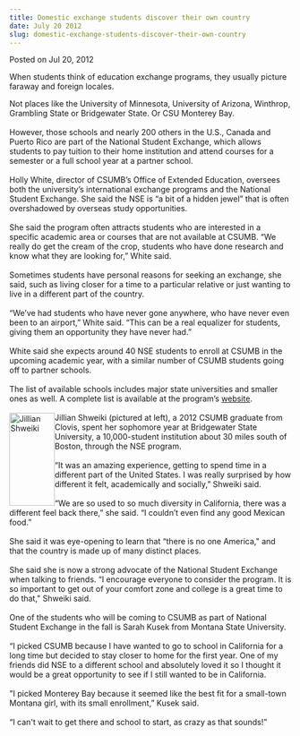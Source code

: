 ```yaml
---
title: Domestic exchange students discover their own country
date: July 20 2012
slug: domestic-exchange-students-discover-their-own-country
---
```


 



<span class="date">Posted on Jul 20, 2012    </span>
<p>When students think of education exchange programs, they usually
picture faraway and foreign locales.</p>
<p>Not places like the University of Minnesota, University of
Arizona, Winthrop, Grambling State or Bridgewater State. Or CSU
Monterey Bay.<br>
<br>
However, those schools and nearly 200 others in the U.S., Canada
and Puerto Rico are part of the National Student Exchange, which
allows students to pay tuition to their home institution and attend
courses for a semester or a full school year at a partner
school.<br>
<br>
Holly White, director of CSUMB&#x2019;s Office of Extended Education,
oversees both the university&#x2019;s international exchange programs and
the National Student Exchange. She said the NSE is &#x201C;a bit of a
hidden jewel&#x201D; that is often overshadowed by overseas study
opportunities.<br>
<br>
She said the program often attracts students who are interested in
a specific academic area or courses that are not available at
CSUMB. &#x201C;We really do get the cream of the crop, students who have
done research and know what they are looking for,&#x201D; White
said.<br>
<br>
Sometimes students have personal reasons for seeking an exchange,
she said, such as living closer for a time to a particular relative
or just wanting to live in a different part of the country.<br>
<br>
&#x201C;We&#x2019;ve had students who have never gone anywhere, who have never
even been to an airport,&#x201D; White said. &#x201C;This can be a real equalizer
for students, giving them an opportunity they have never
had.&#x201D;<br>
<br>
White said she expects around 40 NSE students to enroll at CSUMB in
the upcoming academic year, with a similar number of CSUMB students
going off to partner schools.<br>
<br>
The list of available schools includes major state universities and
smaller ones as well. A complete list is available at the program&#x2019;s
<a href="https://www.nse.org" rel="nofollow">website</a>.<br>
<br>
<img alt="Jillian Shweiki" src="https://news.csumb.edu/sites/default/files/65/attachments/news/images/jillian_0.jpeg" style="float:left; width:81px; height:166px">Jillian Shweiki
(pictured at left), a 2012 CSUMB graduate from Clovis, spent her
sophomore year at Bridgewater State University, a 10,000-student
institution about 30 miles south of Boston, through the NSE
program.<br>
<br>
&#x201C;It was an amazing experience, getting to spend time in a different
part of the United States. I was really surprised by how different
it felt, academically and socially,&#x201D; Shweiki said.<br>
<br>
&#x201C;We are so used to so much diversity in California, there was a
different feel back there,&#x201D; she said. &#x201C;I couldn&#x2019;t even find any
good Mexican food.&#x201D;<br>
<br>
She said it was eye-opening to learn that &#x201C;there is no one
America,&quot; and that the country is made up of many distinct
places.<br>
<br>
She said she is now a strong advocate of the National Student
Exchange when talking to friends.&#xA0;&#x201C;I encourage everyone to
consider the program. It is so important to get out of your comfort
zone and college is a great time to do that,&quot; Shweiki said.<br>
<br>
One of the students who will be coming to CSUMB as part of National
Student Exchange in the fall is Sarah Kusek from Montana State
University.<br>
<br>
&#x201C;I picked CSUMB because I have wanted to go to school in California
for a long time but decided to stay closer to home for the first
year. One of my friends did NSE to a different school and
absolutely loved it so I thought it would be a great opportunity to
see if I still wanted to be in California.<br>
<br>
&quot;I picked Monterey Bay because it seemed like the best fit for a
small-town Montana girl, with its small enrollment,&#x201D; Kusek
said.<br>
<br>
&#x201C;I can&apos;t wait to get there and school to start, as crazy as that
sounds!&#x201D;<br>
&#xA0;</br></br></br></br></br></br></br></br></br></br></br></br></br></br></br></br></br></img></br></br></br></br></br></br></br></br></br></br></br></br></br></br></br></br></p>





 

